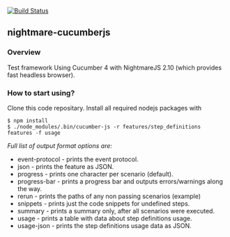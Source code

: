 [![Build Status](https://api.travis-ci.org/sauliuz/nightmare-cucumberjs.svg?branch=master)](https://travis-ci.org/sauliuz/nightmare-cucumberjs/)

## nightmare-cucumberjs

### Overview

Test framework Using Cucumber 4 with NightmareJS 2.10 (which provides fast headless browser).

### How to start using?
Clone this code repositary. Install all required nodejs packages with

```
$ npm install
$ ./node_modules/.bin/cucumber-js -r features/step_definitions features -f usage
```

_Full list of output format options are:_

* event-protocol - prints the event protocol.
* json - prints the feature as JSON.
* progress - prints one character per scenario (default).
* progress-bar - prints a progress bar and outputs errors/warnings along the way.
* rerun - prints the paths of any non passing scenarios (example)
* snippets - prints just the code snippets for undefined steps.
* summary - prints a summary only, after all scenarios were executed.
* usage - prints a table with data about step definitions usage.
* usage-json - prints the step definitions usage data as JSON.
	
